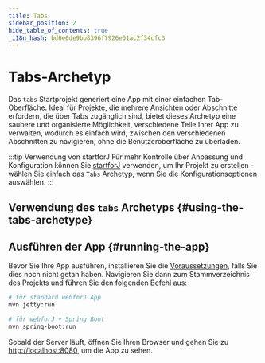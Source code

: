 ```yaml
---
title: Tabs
sidebar_position: 2
hide_table_of_contents: true
_i18n_hash: bd6e6de9bb8396f7926e01ac2f34cfc3
---
```

<Head>
  <style>{`
  .container {
    max-width: 65em !important;
  }
  `}</style>
</Head>

# Tabs-Archetyp

Das `tabs` Startprojekt generiert eine App mit einer einfachen Tab-Oberfläche. Ideal für Projekte, die mehrere Ansichten oder Abschnitte erfordern, die über Tabs zugänglich sind, bietet dieses Archetyp eine saubere und organisierte Möglichkeit, verschiedene Teile Ihrer App zu verwalten, wodurch es einfach wird, zwischen den verschiedenen Abschnitten zu navigieren, ohne die Benutzeroberfläche zu überladen.

:::tip Verwendung von startforJ
Für mehr Kontrolle über Anpassung und Konfiguration können Sie [startforJ](https://docs.webforj.com/startforj/) verwenden, um Ihr Projekt zu erstellen - wählen Sie einfach das `Tabs` Archetyp, wenn Sie die Konfigurationsoptionen auswählen.
:::

## Verwendung des `tabs` Archetyps {#using-the-tabs-archetype}

<ComponentArchetype
project="tabs"
/>

## Ausführen der App {#running-the-app}

Bevor Sie Ihre App ausführen, installieren Sie die [Voraussetzungen](../../introduction/prerequisites), falls Sie dies noch nicht getan haben. 
Navigieren Sie dann zum Stammverzeichnis des Projekts und führen Sie den folgenden Befehl aus:

```bash
# für standard webforJ App
mvn jetty:run

# für webforJ + Spring Boot
mvn spring-boot:run
```

Sobald der Server läuft, öffnen Sie Ihren Browser und gehen Sie zu [http://localhost:8080](http://localhost:8080), um die App zu sehen.
